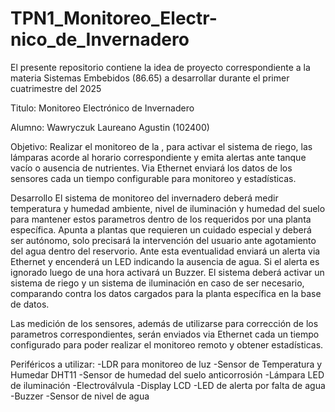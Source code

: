 # TPN1_Monitoreo_Electr-nico_de_Invernadero
El presente repositorio contiene la idea de proyecto correspondiente a la materia Sistemas Embebidos (86.65) a desarrollar durante el primer cuatrimestre del 2025

Titulo: Monitoreo Electrónico de Invernadero

Alumno: Wawryczuk Laureano Agustin (102400)

Objetivo: Realizar el monitoreo de la , para activar el sistema de riego, las lámparas acorde al horario correspondiente y emita alertas ante tanque vacío o ausencia de nutrientes. Via Ethernet enviará los datos de los sensores cada un tiempo configurable para monitoreo y estadísticas.

Desarrollo
El sistema de monitoreo del invernadero deberá medir temperatura y humedad ambiente, nivel de iluminación y humedad del suelo para mantener estos parametros dentro de los requeridos por una planta específica. 
Apunta a plantas que requieren un cuidado especial y deberá ser autónomo, solo precisará la intervención del usuario ante agotamiento del agua dentro del reservorio. Ante esta eventualidad enviará un alerta via Ethernet y encenderá un LED indicando la ausencia de agua. Si el alerta es ignorado luego de una hora activará un Buzzer.
El sistema deberá activar un sistema de riego y un sistema de iluminación en caso de ser necesario, comparando contra los datos cargados para la planta específica en la base de datos.

Las medición de los sensores, además de utilizarse para corrección de los parametros correspondientes, serán enviados via Ethernet cada un tiempo configurado para poder realizar el monitoreo remoto y obtener estadísticas.

Periféricos a utilizar:
-LDR para monitoreo de luz
-Sensor de Temperatura y Humedar DHT11
-Sensor de humedad del suelo anticorrosión 
-Lámpara LED de iluminación
-Electroválvula
-Display LCD
-LED de alerta por falta de agua
-Buzzer
-Sensor de nivel de agua
